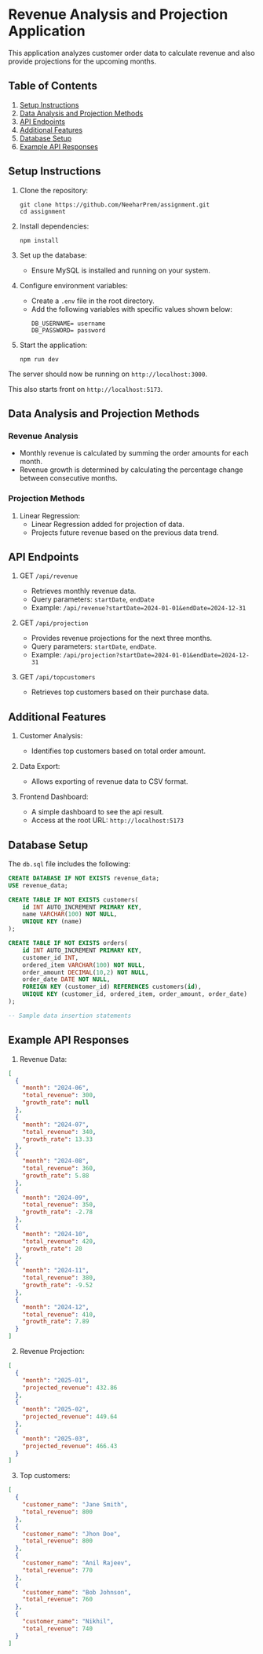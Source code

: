 # Revenue Analysis and Projection Application

This application analyzes customer order data to calculate revenue  and also provide projections for the upcoming months.

## Table of Contents
1. [Setup Instructions](#setup-instructions)
2. [Data Analysis and Projection Methods](#data-analysis-and-projection-methods)
3. [API Endpoints](#api-endpoints)
4. [Additional Features](#additional-features)
5. [Database Setup](#database-setup)
6. [Example API Responses](#example-api-responses)

## Setup Instructions

1. Clone the repository:
   ```
   git clone https://github.com/NeeharPrem/assignment.git
   cd assignment
   ```

2. Install dependencies:
   ```
   npm install
   ```

3. Set up the database:
   - Ensure MySQL is installed and running on your system.
4. Configure environment variables:
   - Create a `.env` file in the root directory.
   - Add the following variables with specific values shown below:
     ```
     DB_USERNAME= username
     DB_PASSWORD= password
     ```

5. Start the application:
   ```
   npm run dev
   ```

The server should now be running on `http://localhost:3000`.

This also starts front on `http://localhost:5173`.

## Data Analysis and Projection Methods

### Revenue Analysis
- Monthly revenue is calculated by summing the order amounts for each month.
- Revenue growth is determined by calculating the percentage change between consecutive months.

### Projection Methods
1. Linear Regression:
   - Linear Regression added for projection of data.
   - Projects future revenue based on the previous data trend.

## API Endpoints

1. GET `/api/revenue`
   - Retrieves monthly revenue data.
   - Query parameters: `startDate`, `endDate`
   - Example: `/api/revenue?startDate=2024-01-01&endDate=2024-12-31`

2. GET `/api/projection`
   - Provides revenue projections for the next three months.
   - Query parameters: `startDate`, `endDate`.
   - Example: `/api/projection?startDate=2024-01-01&endDate=2024-12-31`

3. GET `/api/topcustomers`
   - Retrieves top customers based on their purchase data.

## Additional Features

1. Customer Analysis:
   - Identifies top customers based on total order amount.

2. Data Export:
   - Allows exporting of revenue data to CSV format.

3. Frontend Dashboard:
   - A simple dashboard to see the api result.
   - Access at the root URL: `http://localhost:5173`

## Database Setup

The `db.sql` file includes the following:

```sql
CREATE DATABASE IF NOT EXISTS revenue_data;
USE revenue_data;

CREATE TABLE IF NOT EXISTS customers(
    id INT AUTO_INCREMENT PRIMARY KEY,
    name VARCHAR(100) NOT NULL,
    UNIQUE KEY (name)
);

CREATE TABLE IF NOT EXISTS orders(
    id INT AUTO_INCREMENT PRIMARY KEY,
    customer_id INT,
    ordered_item VARCHAR(100) NOT NULL,
    order_amount DECIMAL(10,2) NOT NULL,
    order_date DATE NOT NULL,
    FOREIGN KEY (customer_id) REFERENCES customers(id),
    UNIQUE KEY (customer_id, ordered_item, order_amount, order_date)
);

-- Sample data insertion statements
```

## Example API Responses

1. Revenue Data:
```json
[
  {
    "month": "2024-06",
    "total_revenue": 300,
    "growth_rate": null
  },
  {
    "month": "2024-07",
    "total_revenue": 340,
    "growth_rate": 13.33
  },
  {
    "month": "2024-08",
    "total_revenue": 360,
    "growth_rate": 5.88
  },
  {
    "month": "2024-09",
    "total_revenue": 350,
    "growth_rate": -2.78
  },
  {
    "month": "2024-10",
    "total_revenue": 420,
    "growth_rate": 20
  },
  {
    "month": "2024-11",
    "total_revenue": 380,
    "growth_rate": -9.52
  },
  {
    "month": "2024-12",
    "total_revenue": 410,
    "growth_rate": 7.89
  }
]
```

2. Revenue Projection:
```json
[
  {
    "month": "2025-01",
    "projected_revenue": 432.86
  },
  {
    "month": "2025-02",
    "projected_revenue": 449.64
  },
  {
    "month": "2025-03",
    "projected_revenue": 466.43
  }
]
```

3. Top customers:
```json
[
  {
    "customer_name": "Jane Smith",
    "total_revenue": 800
  },
  {
    "customer_name": "Jhon Doe",
    "total_revenue": 800
  },
  {
    "customer_name": "Anil Rajeev",
    "total_revenue": 770
  },
  {
    "customer_name": "Bob Johnson",
    "total_revenue": 760
  },
  {
    "customer_name": "Nikhil",
    "total_revenue": 740
  }
]
```
